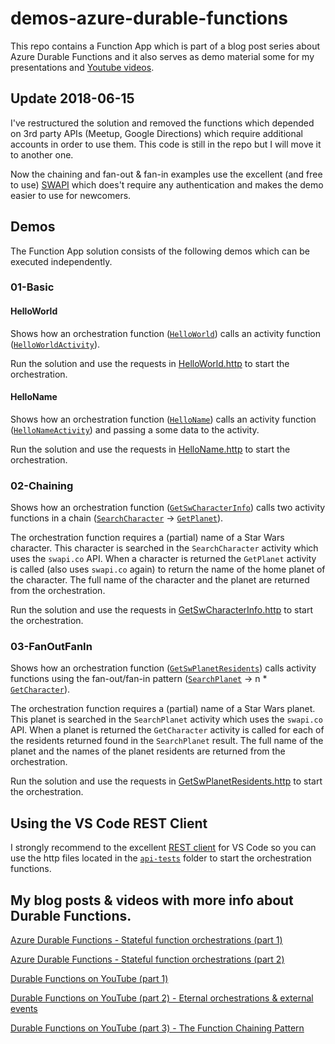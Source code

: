 # demos-azure-durable-functions

This repo contains a Function App which is part of a blog post series about Azure Durable Functions and it also serves as demo material some for my presentations and [Youtube videos]().

## Update 2018-06-15

I've restructured the solution and removed the functions which depended on 3rd party APIs (Meetup, Google Directions) which require additional accounts in order to use them. This code is still in the repo but I will move it to another one.

Now the chaining and fan-out & fan-in examples use the excellent (and free to use) [SWAPI](https://swapi.co/) which does't require any authentication and makes the demo easier to use for newcomers.

## Demos

The Function App solution consists of the following demos which can be executed independently.

### 01-Basic

#### HelloWorld

Shows how an orchestration function ([`HelloWorld`](\src\DurableFunctions.Demo.DotNetCore\01-Basics\Orchestrations\HelloWorld.cs)) calls an activity function ([`HelloWorldActivity`](\src\DurableFunctions.Demo.DotNetCore\01-Basics\Activities\HelloWorldActivity.cs)).

Run the solution and use the requests in [HelloWorld.http](\api-tests\orchestrations\01-Basic\HelloWorld.http) to start the orchestration.

#### HelloName

Shows how an orchestration function ([`HelloName`](\src\DurableFunctions.Demo.DotNetCore\01-Basics\Orchestrations\HelloName.cs)) calls an activity function ([`HelloNameActivity`](\src\DurableFunctions.Demo.DotNetCore\01-Basics\Activities\HelloWorldActivity.cs)) and passing a some data to the activity.

Run the solution and use the requests in [HelloName.http](\api-tests\orchestrations\01-Basic\HelloName.http) to start the orchestration.

### 02-Chaining

Shows how an orchestration function ([`GetSwCharacterInfo`](\src\DurableFunctions.Demo.DotNetCore\02-Chaining\Orchestrations\GetSwCharacterInfo.cs)) calls two activity functions in a chain ([`SearchCharacter`](src\DurableFunctions.Demo.DotNetCore\02-Chaining\Activities\SearchCharacter.cs) -> [`GetPlanet`](\src\DurableFunctions.Demo.DotNetCore\02-Chaining\Activities\GetPlanet.cs)).

The orchestration function requires a (partial) name of a Star Wars character. This character is searched in the `SearchCharacter` activity which uses the `swapi.co` API. When a character is returned the `GetPlanet` activity is called (also uses `swapi.co` again) to return the name of the home planet of the character. The full name of the character and the planet are returned from the orchestration.

Run the solution and use the requests in [GetSwCharacterInfo.http](\api-tests\orchestrations\02-Chaining\GetSwCharacterInfo.http) to start the orchestration.

### 03-FanOutFanIn

Shows how an orchestration function ([`GetSwPlanetResidents`](\src\DurableFunctions.Demo.DotNetCore\03-FanOutFanIn\Orchestrations\GetSwPlanetResidents.cs)) calls activity functions using the fan-out/fan-in pattern ([`SearchPlanet`](\src\DurableFunctions.Demo.DotNetCore\03-FanOutFanIn\Activities\SearchPlanet.cs) -> n * [`GetCharacter`](\src\DurableFunctions.Demo.DotNetCore\03-FanOutFanIn\Activities\GetCharacter.cs)).

The orchestration function requires a (partial) name of a Star Wars planet. This planet is searched in the `SearchPlanet` activity which uses the `swapi.co` API. When a planet is returned the `GetCharacter` activity is called for each of the residents returned found in the `SearchPlanet` result. The full name of the planet and the names of the planet residents are returned from the orchestration.

Run the solution and use the requests in [GetSwPlanetResidents.http](\api-tests\orchestrations\03-FanOutFanIn\GetSwPlanetResidents.http) to start the orchestration.

## Using the VS Code REST Client

I strongly recommend to the excellent [REST client](https://github.com/Huachao/vscode-restclient) for VS Code so you can use the http files located in the [`api-tests`](\api-tests) folder to start the orchestration functions.

## My blog posts & videos with more info about Durable Functions.

[Azure Durable Functions - Stateful function orchestrations (part 1)](http://blog.marcduiker.nl/2017/11/05/durable-azure-functions-stateful-orchestrations.html)

[Azure Durable Functions - Stateful function orchestrations (part 2)](http://blog.marcduiker.nl/2017/11/07/durable-azure-functions-stateful-orchestrations-part2.html)

[Durable Functions on YouTube (part 1)](https://blog.marcduiker.nl/2017/11/15/durable-functions-youtube-part1.html)

[Durable Functions on YouTube (part 2) - Eternal orchestrations & external events](https://blog.marcduiker.nl/2017/12/01/durable-functions-youtube-part2.html)

[Durable Functions on YouTube (part 3) - The Function Chaining Pattern](https://blog.marcduiker.nl/2018/03/06/durable-functions-youtube-part3.html)